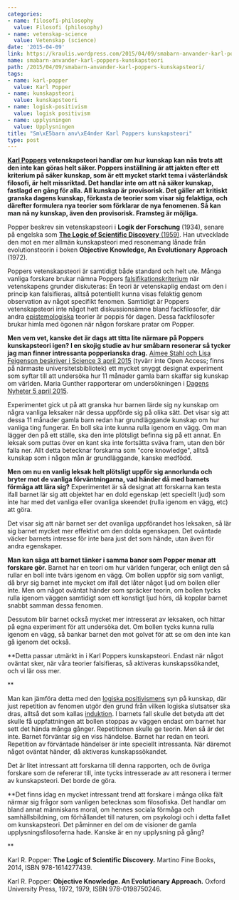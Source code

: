 ```yaml
---
categories:
- name: filosofi-philosophy
  value: Filosofi (philosophy)
- name: vetenskap-science
  value: Vetenskap (science)
date: '2015-04-09'
link: https://kraulis.wordpress.com/2015/04/09/smabarn-anvander-karl-poppers-kunskapsteori/
name: smabarn-anvander-karl-poppers-kunskapsteori
path: /2015/04/09/smabarn-anvander-karl-poppers-kunskapsteori/
tags:
- name: karl-popper
  value: Karl Popper
- name: kunskapsteori
  value: kunskapsteori
- name: logisk-positivism
  value: logisk positivism
- name: upplysningen
  value: Upplysningen
title: "Sm\xE5barn anv\xE4nder Karl Poppers kunskapsteori"
type: post
---
```

**[Karl Poppers](http://en.wikipedia.org/wiki/Karl_Popper) vetenskapsteori handlar om hur kunskap kan nås trots att den inte kan göras helt säker. Poppers inställning är att jakten efter ett kriterium på säker kunskap, som är ett mycket starkt tema i västerländsk filosofi, är helt missriktad. Det handlar inte om att nå säker kunskap, fastlagd en gång för alla. All kunskap är provisorisk. Det gäller att kritiskt granska dagens kunskap, förkasta de teorier som visar sig felaktiga, och därefter formulera nya teorier som förklarar de nya fenomenen. Så kan man nå ny kunskap, även den provisorisk. Framsteg är möjliga.**

Popper beskrev sin vetenskapsteori i **Logik der Forschung** (1934), senare på engelska som [**The Logic of Scientific Discovery** (1959)](http://en.wikipedia.org/wiki/The_Logic_of_Scientific_Discovery). Han utvecklade den mot en mer allmän kunskapsteori med resonemang lånade från evolutionsteorin i boken **Objective Knowledge, An Evolutionary Approach** (1972).

Poppers vetenskapsteori är samtidigt både standard och helt ute. Många vanliga forskare brukar nämna Poppers [falsifikationskriterium](http://en.wikipedia.org/wiki/Falsifiability) när vetenskapens grunder diskuteras: En teori är vetenskaplig endast om den i princip kan falsifieras, alltså potentiellt kunna visas felaktig genom observation av något specifikt fenomen. Samtidigt är Poppers vetenskapsteori inte något hett diskussionsämne bland fackfilosofer, där andra [epistemologiska](http://en.wikipedia.org/wiki/Epistemology) teorier är poppis för dagen. Dessa fackfilosofer brukar himla med ögonen när någon forskare pratar om Popper.

**Men vem vet, kanske det är dags att titta lite närmare på Poppers kunskapsteori igen? I en skojig studie av hur småbarn resonerar så tycker jag man finner intressanta popperianska drag.** [Aimee Stahl och Lisa Feigenson beskriver i Science 3 april 2015](http://www.sciencemag.org/content/348/6230/91.abstract) (tyvärr inte Open Access; finns på närmaste universitetsbibliotek) ett mycket snyggt designat experiment som syftar till att undersöka hur 11 månader gamla barn skaffar sig kunskap om världen. Maria Gunther rapporterar om undersökningen i [Dagens Nyheter 5 april 2015](http://www.dn.se/nyheter/vetenskap/forskare-barn-fungerar-likadant-som-forskare/).



Experimentet gick ut på att granska hur barnen lärde sig ny kunskap om några vanliga leksaker när dessa uppförde sig på olika sätt. Det visar sig att dessa 11 månader gamla barn redan har grundläggande kunskap om hur vanliga ting fungerar. En boll ska inte kunna rulla igenom en vägg. Om man lägger den på ett ställe, ska den inte plötsligt befinna sig på ett annat. En leksak som puttas över en kant ska inte fortsätta sväva fram, utan den bör falla ner. Allt detta betecknar forskarna som "core knowledge", alltså kunskap som i någon mån är grundläggande, kanske medfödd.

**Men om nu en vanlig leksak helt plötsligt uppför sig annorlunda och bryter mot de vanliga förväntningarna, vad händer då med barnets förmåga att lära sig?** Experimentet är så designat att forskarna kan testa ifall barnet lär sig att objektet har en dold egenskap (ett speciellt ljud) som inte har med det vanliga eller ovanliga skeendet (rulla igenom en vägg, etc) att göra.

Det visar sig att när barnet ser det ovanliga uppförandet hos leksaken, så lär sig barnet mycket mer effektivt om den dolda egenskapen. Det oväntade väcker barnets intresse för inte bara just det som hände, utan även för andra egenskaper.

**Man kan säga att barnet tänker i samma banor som Popper menar att forskare gör.** Barnet har en teori om hur världen fungerar, och enligt den så rullar en boll inte tvärs igenom en vägg. Om bollen uppför sig som vanligt, då bryr sig barnet inte mycket om ifall det låter något ljud om bollen eller inte. Men om något oväntat händer som spräcker teorin, om bollen tycks rulla igenom väggen samtidigt som ett konstigt ljud hörs, då kopplar barnet snabbt samman dessa fenomen.

Dessutom blir barnet också mycket mer intresserat av leksaken, och hittar på egna experiment för att undersöka det. Om bollen tycks kunna rulla igenom en vägg, så bankar barnet den mot golvet för att se om den inte kan gå igenom det också.

**Detta passar utmärkt in i Karl Poppers kunskapsteori. Endast när något oväntat sker, när våra teorier falsifieras, så aktiveras kunskapssökandet, och vi lär oss mer.

**

Man kan jämföra detta med den [logiska positivismens](http://en.wikipedia.org/wiki/Logical_positivism) syn på kunskap, där just repetition av fenomen utgör den grund från vilken logiska slutsatser ska dras, alltså det som kallas [induktion](http://en.wikipedia.org/wiki/Inductive_reasoning). I barnets fall skulle det betyda att det skulle få uppfattningen att bollen stoppas av väggen endast om barnet har sett det hända många gånger. Repetitionen skulle ge teorin. Men så är det inte. Barnet förväntar sig en viss händelse. Barnet har redan en teori. Repetition av förväntade händelser är inte speciellt intressanta. När däremot något oväntat händer, då aktiveras kunskapssökandet.

Det är litet intressant att forskarna till denna rapporten, och de övriga forskare som de refererar till, inte tycks intresserade av att resonera i termer av kunskapsteori. Det borde de göra.

**Det finns idag en mycket intressant trend att forskare i många olika fält närmar sig frågor som vanligen betecknas som filosofiska. Det handlar om bland annat människans moral, om hennes sociala förmåga och samhällsbildning, om förhållandet till naturen, om psykologi och i detta fallet om kunskapsteori. Det påminner en del om de visioner de gamla upplysningsfilosoferna hade. Kanske är en ny upplysning på gång?

**

Karl R. Popper: **The Logic of Scientific Discovery.** Martino Fine Books, 2014, ISBN 978-1614277439.

Karl R. Popper: **Objective Knowledge. An Evolutionary Approach.** Oxford University Press, 1972, 1979, ISBN 978-0198750246.

